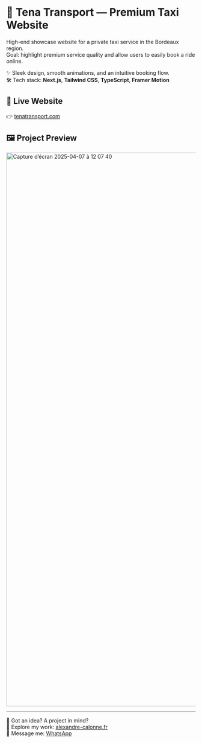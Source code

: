 # 🚖 Tena Transport — Premium Taxi Website

High-end showcase website for a private taxi service in the Bordeaux region.  
Goal: highlight premium service quality and allow users to easily book a ride online.

✨ Sleek design, smooth animations, and an intuitive booking flow.  
🛠️ Tech stack: **Next.js**, **Tailwind CSS**, **TypeScript**, **Framer Motion**

## 🔗 Live Website  
👉 [tenatransport.com](https://www.tenatransport.com/)

## 🖼️ Project Preview  
<img width="1468" alt="Capture d’écran 2025-04-07 à 12 07 40" src="https://github.com/user-attachments/assets/e1d4fc5b-e892-4f6a-abc1-2126c7bb8076" />

---

💭 Got an idea? A project in mind?  
🚀 Explore my work: [alexandre-calonne.fr](https://www.alexandre-calonne.fr/)  
📩 Message me: [WhatsApp](https://wa.me/33767284862)
